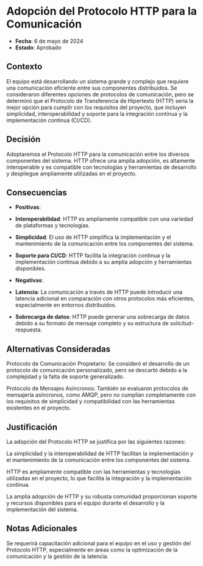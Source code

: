 # Adopción del Protocolo HTTP para la Comunicación 

- **Fecha**: 6 de mayo de 2024
- **Estado**: Aprobado

## Contexto 

El equipo está desarrollando un sistema grande y complejo que requiere una comunicación eficiente entre sus componentes distribuidos. Se consideraron diferentes opciones de protocolos de comunicación, pero se determinó que el Protocolo de Transferencia de Hipertexto (HTTP) sería la mejor opción para cumplir con los requisitos del proyecto, que incluyen simplicidad, interoperabilidad y soporte para la integración continua y la implementación continua (CI/CD). 

## Decisión 

Adoptaremos el Protocolo HTTP para la comunicación entre los diversos componentes del sistema. HTTP ofrece una amplia adopción, es altamente interoperable y es compatible con tecnologías y herramientas de desarrollo y despliegue ampliamente utilizadas en el proyecto. 

## Consecuencias 

- **Positivas**:

- **Interoperabilidad**: HTTP es ampliamente compatible con una variedad de plataformas y tecnologías. 

- **Simplicidad**: El uso de HTTP simplifica la implementación y el mantenimiento de la comunicación entre los componentes del sistema. 

- **Soporte para CI/CD**: HTTP facilita la integración continua y la implementación continua debido a su amplia adopción y herramientas disponibles. 

- **Negativas**:

- **Latencia**: La comunicación a través de HTTP puede introducir una latencia adicional en comparación con otros protocolos más eficientes, especialmente en entornos distribuidos. 

- **Sobrecarga de datos**: HTTP puede generar una sobrecarga de datos debido a su formato de mensaje completo y su estructura de solicitud-respuesta. 

## Alternativas Consideradas 

Protocolo de Comunicación Propietario: Se consideró el desarrollo de un protocolo de comunicación personalizado, pero se descartó debido a la complejidad y la falta de soporte generalizado. 

Protocolo de Mensajes Asíncronos: También se evaluaron protocolos de mensajería asíncronos, como AMQP, pero no cumplían completamente con los requisitos de simplicidad y compatibilidad con las herramientas existentes en el proyecto. 

## Justificación

La adopción del Protocolo HTTP se justifica por las siguientes razones: 

La simplicidad y la interoperabilidad de HTTP facilitan la implementación y el mantenimiento de la comunicación entre los componentes del sistema. 

HTTP es ampliamente compatible con las herramientas y tecnologías utilizadas en el proyecto, lo que facilita la integración y la implementación continua. 

La amplia adopción de HTTP y su robusta comunidad proporcionan soporte y recursos disponibles para el equipo durante el desarrollo y la implementación del sistema. 

## Notas Adicionales

Se requerirá capacitación adicional para el equipo en el uso y gestión del Protocolo HTTP, especialmente en áreas como la optimización de la comunicación y la gestión de la latencia.